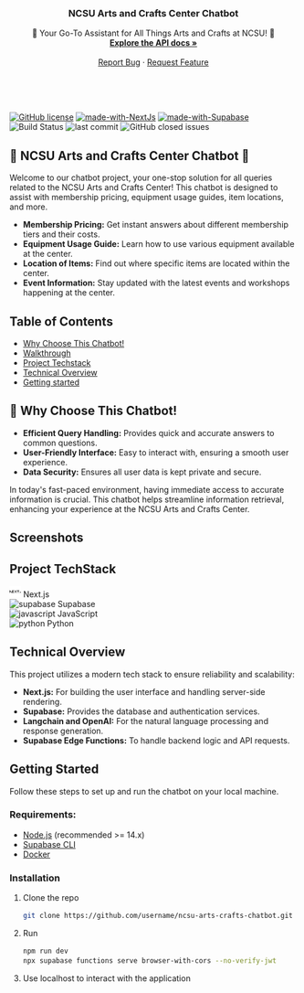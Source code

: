 <br />

<div align="center">
  <a href="https://github.com/nirmaljoji/c-lab-bot">
  </a>
  <h3 align="center">NCSU Arts and Crafts Center Chatbot</h3>
  <p align="center">
    🎨 Your Go-To Assistant for All Things Arts and Crafts at NCSU! 🎨
    <br />
    <a href="https://github.com/nirmaljoji/c-lab-bot"><strong>Explore the API docs »</strong></a>
    <br />
    <br />
    <a href="https://github.com/nirmaljoji/c-lab-bot">Report Bug</a>
    ·
    <a href="https://github.com/nirmaljoji/c-lab-bot/issues/new">Request Feature</a>
  </p>
</div>
<br>
<br>
<br>

[![GitHub license](https://img.shields.io/github/license/username/ncsu-arts-crafts-chatbot.svg)](https://github.com/nirmaljoji/c-lab-bot/blob/master/LICENSE)
[![made-with-NextJs](https://img.shields.io/badge/Made%20with-NextJs-1f425f.svg)](https://nextjs.org/)
[![made-with-Supabase](https://img.shields.io/badge/Made%20with-Supabase-1f425f.svg)](https://supabase.io/)
![Build Status](https://github.com/username/ncsu-arts-crafts-chatbot/actions/workflows/ci.yml/badge.svg)
![last commit](https://img.shields.io/github/last-commit/username/ncsu-arts-crafts-chatbot)
![GitHub closed issues](https://img.shields.io/github/issues-closed/username/ncsu-arts-crafts-chatbot)


## **🎨 NCSU Arts and Crafts Center Chatbot 🎨**
 
Welcome to our chatbot project, your one-stop solution for all queries related to the NCSU Arts and Crafts Center! This chatbot is designed to assist with membership pricing, equipment usage guides, item locations, and more.

- **Membership Pricing:** Get instant answers about different membership tiers and their costs.
- **Equipment Usage Guide:** Learn how to use various equipment available at the center.
- **Location of Items:** Find out where specific items are located within the center.
- **Event Information:** Stay updated with the latest events and workshops happening at the center.

## Table of Contents  

- [Why Choose This Chatbot!](#why-choose-this-chatbot)
- [Walkthrough](#walkthrough)
- [Project Techstack](#project-techstack)
- [Technical Overview](#technical-overview)
- [Getting started](#getting-started)

## **🧵 Why Choose This Chatbot!**

- **Efficient Query Handling:** Provides quick and accurate answers to common questions.
- **User-Friendly Interface:** Easy to interact with, ensuring a smooth user experience.
- **Data Security:** Ensures all user data is kept private and secure.

In today's fast-paced environment, having immediate access to accurate information is crucial. This chatbot helps streamline information retrieval, enhancing your experience at the NCSU Arts and Crafts Center.

## Screenshots



## Project TechStack

<img src="https://raw.githubusercontent.com/devicons/devicon/master/icons/nextjs/nextjs-original-wordmark.svg" alt="nextjs" width="20" height="20"> Next.js </br>
<img src="https://supabase.io/brand-assets/supabase-logo-wordmark--dark.svg" alt="supabase" width="20" height="20"/> Supabase </br>
<img src="https://upload.wikimedia.org/wikipedia/commons/6/6a/JavaScript-logo.png" alt="javascript" width="20" height="20"/> JavaScript </br>
<img src="https://upload.wikimedia.org/wikipedia/commons/c/c3/Python-logo-notext.svg" alt="python" width="20" height="20"/> Python </br>

## Technical Overview

This project utilizes a modern tech stack to ensure reliability and scalability:

- **Next.js:** For building the user interface and handling server-side rendering.
- **Supabase:** Provides the database and authentication services.
- **Langchain and OpenAI:** For the natural language processing and response generation.
- **Supabase Edge Functions:** To handle backend logic and API requests.

## Getting Started

Follow these steps to set up and run the chatbot on your local machine.

### Requirements:
* [Node.js](https://nodejs.org/en/) (recommended >= 14.x)
* [Supabase CLI](https://supabase.io/docs/guides/cli)
* [Docker](https://www.docker.com/)

### Installation

1. Clone the repo
   ```sh
   git clone https://github.com/username/ncsu-arts-crafts-chatbot.git
   ```
2. Run
   ```sh
   npm run dev
   npx supabase functions serve browser-with-cors --no-verify-jwt
   ```
3. Use localhost to interact with the application
